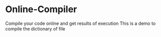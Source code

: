 # Online-Compiler
Compile your code online and get results of execution
This is a demo to compile the dictionary of file
